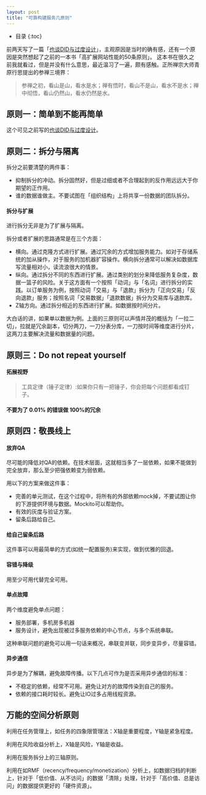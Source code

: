 ```yaml
---
layout: post
title: "可靠构建服务几原则"
---
```


* 目录
{:toc}

前两天写了一篇「[也谈DID与过度设计](http://younghz.github.io/DID)」，主观原因是当时的确有感，还有一个原因是突然想起了之前的一本书「高扩展网站性能的50条原则」。
这本书在很久之前我就看过，但是并没有什么意思，最近温习了一遍，颇有感触。正所禅宗大师青原行思提出的参禅三境界：

> 参禅之初，看山是山，看水是水；禅有悟时，看山不是山，看水不是水；禅中彻悟，看山仍然山，看水仍然是水。

## 原则一：简单到不能再简单

这个可见之前写的[也谈DID与过度设计](http://younghz.github.io/DID)。

## 原则二：拆分与隔离

拆分之前要清楚的两件事：
* 抑制拆分的冲动。拆分固然好，但是过细或者不合理起到的反作用远远大于你期望的正作用。
* 谁的数据谁做主。不要试图在「组织结构」上将共享一份数据的团队拆分。

#### 拆分与扩展

进行拆分无非是为了扩展与隔离。

拆分或者扩展的思路通常是在三个方面：
* 横向。通过克隆方式进行扩展。通过冗余的方式增加服务能力。如对于存储系统的加从操作，对于服务的加机器扩容操作。横向拆分通常可以解决如数据库写流量相对小，读流浪很大的情景。
* 纵向。通过拆分不同的东西进行扩展。通过类别的划分来降低服务复杂度，数据一篮子的风险。关于这方面有一个按照「动词」与「名词」进行拆分的实践。以订单服务为例，按照动词「交易」与「退款」拆分为「正向交易」「反向退款」服务；按照名词「交易数据」「退款数据」拆分为交易库与退款库。
* Z轴方向。通过拆分相近的东西进行扩展。如数据按时间分片。

大白话的讲，如果单以数据为例。上面的三原则可以声情并茂的概括为「一拉二切」，拉就是冗余副本，切分两刀，一刀分表分库，一刀按时间等维度进行分片，这两刀主要解决流量和数据量的问题。

## 原则三：Do not repeat yourself

#### 拓展视野

> 工具定律（锤子定律）:如果你只有一把锤子，你会把每个问题都看成钉子。

#### 不要为了 0.01% 的错误做 100%的冗余

## 原则四：敬畏线上

#### 放弃QA

尽可能的降低对QA的依赖。在技术层面，这就相当多了一层依赖，如果不能做到完全放弃，那么至少把强依赖变为弱依赖。

用以下的方案来做这件事：
* 完善的单元测试，在这个过程中，将所有的外部依赖mock掉，不要试图让你的下游提供环境与数据。Mockito可以帮助你。
* 有效的灰度与验证方案。
* 留条后路给自己。

#### 给自己留条后路

这件事可以用最简单的方式(如统一配置服务)来实现，做到优雅的回退。

#### 容错与降级

用至少可用代替完全可用。

#### 单点故障

两个维度避免单点问题：
* 服务部署，多机房多机器
* 服务设计，避免出现被过多服务依赖的中心节点，与多个系统串联。

这种串联问题的避免可以用一句话来概况，串联变并联，同步变异步，尽量容错。

#### 异步通信

异步是为了解耦，避免故障传播。以下几点可作为是否采用异步通信的标准：
* 不稳定的依赖，经常不可用。避免让对方的故障传染到自己的服务。
* 依赖的接口耗时较长。避免让IO过多占用线程资源。

## 万能的空间分析原则

利用在任务管理上，如任务的四象限管理法：X轴是重要程度，Y轴是紧急程度。

利用在风险收益分析上，X轴是风险，Y轴是收益。

利用在服务拆分上的三轴原则。

利用在如RMF（recency/frequency/monetization）分析上，如数据归档的判断上，针对于「低价值、从不访问」的数据「清除」处理，针对于「高价值、总是访问」的数据提供更好的「硬件资源」。
